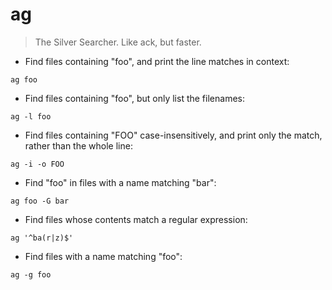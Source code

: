 # ag

> The Silver Searcher. Like ack, but faster.

- Find files containing "foo", and print the line matches in context:

`ag foo`

- Find files containing "foo", but only list the filenames:

`ag -l foo`

- Find files containing "FOO" case-insensitively, and print only the match, rather than the whole line:

`ag -i -o FOO`

- Find "foo" in files with a name matching "bar":

`ag foo -G bar`

- Find files whose contents match a regular expression:

`ag '^ba(r|z)$'`

- Find files with a name matching "foo":

`ag -g foo`

